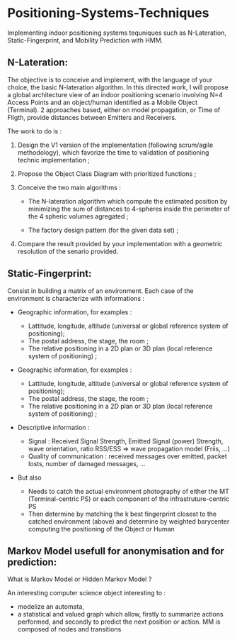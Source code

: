 # Positioning-Systems-Techniques
Implementing indoor positioning systems tequniques such as N-Lateration, Static-Fingerprint, and Mobility Prediction with HMM.

## N-Lateration:
The objective is to conceive and implement, with the language of your choice, the basic N-lateration algorithm. In this directed work, I will propose a global architecture view of an indoor positioning scenario involving N=4 Access Points and an object/human identified as a Mobile Object (Terminal). 2 approaches based, either on model propagation, or Time of Fligth, provide distances between Emitters and Receivers.

The work to do is :

1. Design the V1 version of the implementation (following scrum/agile methodology), which
favorize the time to validation of positioning technic implementation ;

2. Propose the Object Class Diagram with prioritized functions ;

3. Conceive the two main algorithms :

     - The N-lateration algorithm which compute the estimated position by minimizing the
sum of distances to 4-spheres inside the perimeter of the 4 spheric volumes
agregated ;

     - The factory design pattern (for the given data set) ;

4. Compare the result provided by your implementation with a geometric resolution of the
senario provided.

## Static-Fingerprint:
Consist in building a matrix of an environment. Each case of the environment is characterize with
informations :

   - Geographic information, for examples :
     - Lattitude, longitude, altitude (universal or global reference
system of positioning);
     - The postal address, the stage, the room ;
     - The relative positioning in a 2D plan or 3D plan (local reference system of positioning) ;
   - Geographic information, for examples :

     - Lattitude, longitude, altitude (universal or global reference
system of positioning);
     - The postal address, the stage, the room ;
     - The relative positioning in a 2D plan or 3D plan (local reference system of positioning) ;
   - Descriptive information :
     - Signal : Received Signal Strength, Emitted Signal (power) Strength, wave orientation, ratio RSS/ESS => wave propagation model (Friis, …)
     - Quality of communication : received messages over emitted, packet losts, number of damaged messages, …
   - But also
     - Needs to catch the actual environment photography of either the MT
(Terminal-centric PS) or each component of the infrastruture-centric PS
     - Then determine by matching the k best fingerprint closest to the catched environment (above) and determine by weighted barycenter computing the positioning of the Object or Human

## Markov Model usefull for anonymisation and for prediction:

What is Markov Model or Hidden Markov Model ?

An interesting computer science object interesting to :
  - modelize an automata,
  - a statistical and valued graph
which allow, firstly to summarize actions performed, and secondly to predict the next position or
action.
MM is composed of nodes and transitions
